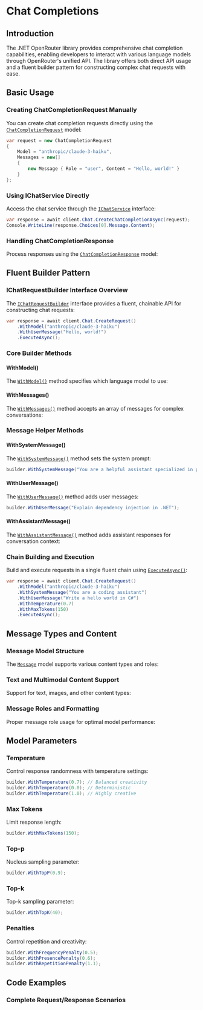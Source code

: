 # Chat Completions

## Introduction

The .NET OpenRouter library provides comprehensive chat completion capabilities, enabling developers to interact with various language models through OpenRouter's unified API. The library offers both direct API usage and a fluent builder pattern for constructing complex chat requests with ease.

## Basic Usage

### Creating ChatCompletionRequest Manually

You can create chat completion requests directly using the [`ChatCompletionRequest`](../../OpenRouter/Models/Requests/ChatCompletionRequest.cs:1) model:

```csharp
var request = new ChatCompletionRequest
{
    Model = "anthropic/claude-3-haiku",
    Messages = new[]
    {
        new Message { Role = "user", Content = "Hello, world!" }
    }
};
```

### Using IChatService Directly

Access the chat service through the [`IChatService`](../../OpenRouter/Core/IOpenRouterClient.cs:11) interface:

```csharp
var response = await client.Chat.CreateChatCompletionAsync(request);
Console.WriteLine(response.Choices[0].Message.Content);
```

### Handling ChatCompletionResponse

Process responses using the [`ChatCompletionResponse`](../../OpenRouter/Models/Responses/ChatCompletionResponse.cs:1) model:

<!-- C# Code Example: Processing chat completion response with choices, usage, and metadata -->

## Fluent Builder Pattern

### IChatRequestBuilder Interface Overview

The [`IChatRequestBuilder`](../../OpenRouter/Services/Chat/IChatRequestBuilder.cs:7) interface provides a fluent, chainable API for constructing chat requests:

```csharp
var response = await client.Chat.CreateRequest()
    .WithModel("anthropic/claude-3-haiku")
    .WithUserMessage("Hello, world!")
    .ExecuteAsync();
```

### Core Builder Methods

#### WithModel()

The [`WithModel()`](../../OpenRouter/Services/Chat/IChatRequestBuilder.cs:9) method specifies which language model to use:

<!-- C# Code Example: Model selection with different providers -->

#### WithMessages()

The [`WithMessages()`](../../OpenRouter/Services/Chat/IChatRequestBuilder.cs:10) method accepts an array of messages for complex conversations:

<!-- C# Code Example: Multi-turn conversation setup -->

### Message Helper Methods

#### WithSystemMessage()

The [`WithSystemMessage()`](../../OpenRouter/Services/Chat/IChatRequestBuilder.cs:11) method sets the system prompt:

```csharp
builder.WithSystemMessage("You are a helpful assistant specialized in programming.");
```

#### WithUserMessage()

The [`WithUserMessage()`](../../OpenRouter/Services/Chat/IChatRequestBuilder.cs:12) method adds user messages:

```csharp
builder.WithUserMessage("Explain dependency injection in .NET");
```

#### WithAssistantMessage()

The [`WithAssistantMessage()`](../../OpenRouter/Services/Chat/IChatRequestBuilder.cs:14) method adds assistant responses for conversation context:

<!-- C# Code Example: Building conversation history with assistant messages -->

### Chain Building and Execution

Build and execute requests in a single fluent chain using [`ExecuteAsync()`](../../OpenRouter/Services/Chat/IChatRequestBuilder.cs:42):

```csharp
var response = await client.Chat.CreateRequest()
    .WithModel("anthropic/claude-3-haiku")
    .WithSystemMessage("You are a coding assistant")
    .WithUserMessage("Write a hello world in C#")
    .WithTemperature(0.7)
    .WithMaxTokens(150)
    .ExecuteAsync();
```

## Message Types and Content

### Message Model Structure

The [`Message`](../../OpenRouter/Models/Common/Message.cs:1) model supports various content types and roles:

<!-- C# Code Example: Message structure with role, content, and metadata -->

### Text and Multimodal Content Support

Support for text, images, and other content types:

<!-- C# Code Example: Multimodal message with text and image content -->

### Message Roles and Formatting

Proper message role usage for optimal model performance:

<!-- C# Code Example: Conversation with system, user, and assistant roles -->

## Model Parameters

### Temperature

Control response randomness with temperature settings:

```csharp
builder.WithTemperature(0.7); // Balanced creativity
builder.WithTemperature(0.0); // Deterministic
builder.WithTemperature(1.0); // Highly creative
```

### Max Tokens

Limit response length:

```csharp
builder.WithMaxTokens(150);
```

### Top-p

Nucleus sampling parameter:

```csharp
builder.WithTopP(0.9);
```

### Top-k

Top-k sampling parameter:

```csharp
builder.WithTopK(40);
```

### Penalties

Control repetition and creativity:

```csharp
builder.WithFrequencyPenalty(0.5);
builder.WithPresencePenalty(0.6);
builder.WithRepetitionPenalty(1.1);
```

## Code Examples

### Complete Request/Response Scenarios

<!-- C# Code Example: Complete chat completion workflow -->

<!-- C# Code Example: Error handling and retry logic -->

<!-- C# Code Example: Conversation management with message history -->

<!-- C# Code Example: Advanced parameter configuration -->